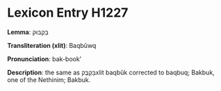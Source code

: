 # Lexicon Entry H1227

**Lemma**: בַּקְבּוּק

**Transliteration (xlit)**: Baqbûwq

**Pronunciation**: bak-book'

**Description**:
the same as בַּקְבֻּקxlit baqbûk corrected to baqbuq; Bakbuk, one of the Nethinim; Bakbuk.
